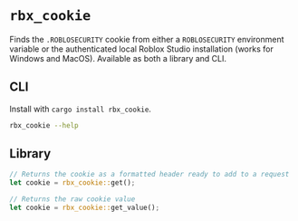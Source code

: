 # `rbx_cookie`

Finds the `.ROBLOSECURITY` cookie from either a `ROBLOSECURITY` environment variable or the authenticated
local Roblox Studio installation (works for Windows and MacOS). Available as both a library and CLI.

## CLI

Install with `cargo install rbx_cookie`.

```sh
rbx_cookie --help
```

## Library

```rs
// Returns the cookie as a formatted header ready to add to a request
let cookie = rbx_cookie::get();

// Returns the raw cookie value
let cookie = rbx_cookie::get_value();
```
